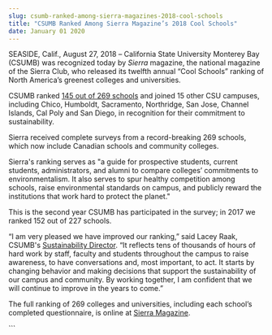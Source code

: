```yaml
---
slug: csumb-ranked-among-sierra-magazines-2018-cool-schools
title: "CSUMB Ranked Among Sierra Magazine’s 2018 Cool Schools"
date: January 01 2020
---
```


 
<p>
  SEASIDE, Calif., August 27, 2018<i> – </i>California State University Monterey
  Bay (CSUMB) was recognized today by<i> Sierra</i> magazine, the national
  magazine of the Sierra Club, who released its twelfth annual “Cool Schools”
  ranking of North America’s greenest colleges and universities.
</p>
<p>
  CSUMB ranked
  <a
    href="https://www.sierraclub.org/sierra/cool-schools-2018/cool-schools-2018-full-ranking"
    >145 out of 269 schools</a
  >
  and joined 15 other CSU campuses, including Chico, Humboldt, Sacramento,
  Northridge, San Jose, Channel Islands, Cal Poly and San Diego, in recognition
  for their commitment to sustainability.
</p>
<p>
  Sierra received complete surveys from a record-breaking 269 schools, which now
  include Canadian schools and community colleges.
</p>
<p>
  Sierra's ranking serves as "a guide for prospective students, current
  students, administrators, and alumni to compare colleges’ commitments to
  environmentalism. It also serves to spur healthy competition among schools,
  raise environmental standards on campus, and publicly reward the institutions
  that work hard to protect the planet."
</p>
<p>
  This is the second year CSUMB has participated in the survey; in 2017 we
  ranked 152 out of 227 schools.
</p>
<p>
  “I am very pleased we have improved our ranking,” said Lacey Raak, CSUMB's
  <a href="https://csumb.edu/sustainability">Sustainability Director</a>. “It
  reflects tens of thousands of hours of hard work by staff, faculty and
  students throughout the campus to raise awareness, to have conversations and,
  most important, to act. It starts by changing behavior and making decisions
  that support the sustainability of our campus and community. By working
  together, I am confident that we will continue to improve in the years to
  come.”
</p>
<p>
  The full ranking of 269 colleges and universities, including each school’s
  completed questionnaire, is online at
  <a
    href="https://www.sierraclub.org/sierra/cool-schools-2018/top-20-coolest-schools-2018"
    >Sierra Magazine</a
  >.
</p>
```
